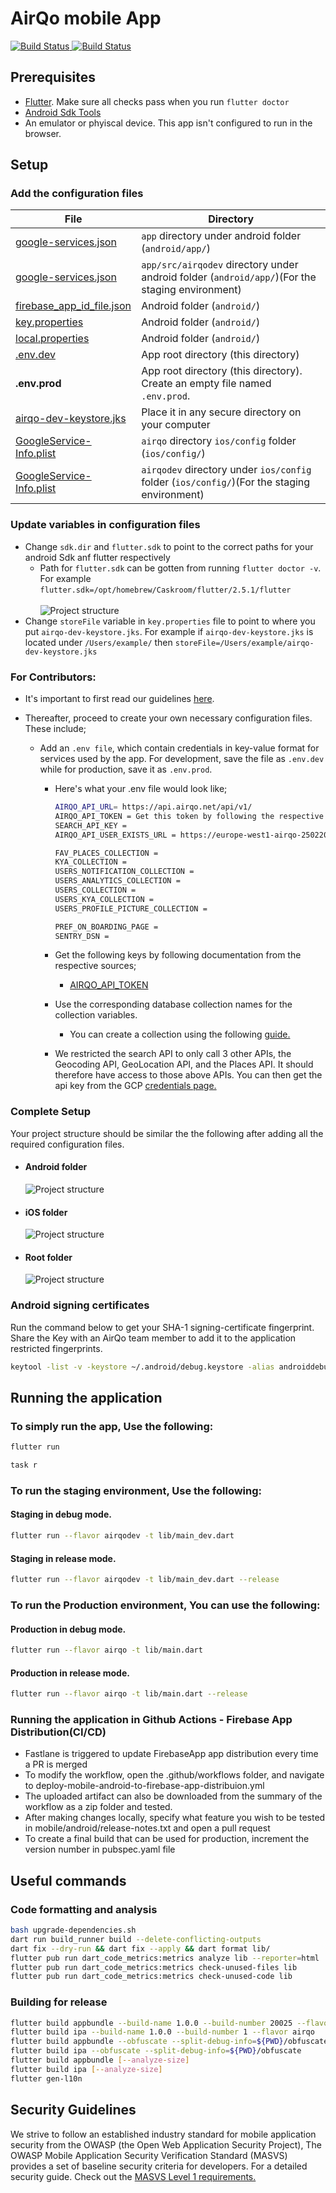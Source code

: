 # AirQo mobile App

<a href="https://github.com/airqo-platform/AirQo-frontend/actions">
<img src="https://github.com/airqo-platform/AirQo-frontend/workflows/mobile-app-code-tests/badge.svg" alt="Build Status">
</a>

<a href="https://github.com/airqo-platform/AirQo-frontend/actions">
<img src="https://github.com/airqo-platform/AirQo-frontend/workflows/mobile-app-code-analysis/badge.svg" alt="Build Status">
</a>

## **Prerequisites**

- [Flutter](https://docs.flutter.dev/get-started/install). Make sure all checks pass when you run `flutter doctor`
- [Android Sdk Tools](https://developer.android.com/studio)
- An emulator or phyiscal device. This app isn't configured to run in the browser.

## **Setup**

### **Add the configuration files**

| File                          | Directory                                                                                       |
|-------------------------------|-------------------------------------------------------------------------------------------------|
| [google-services.json]()      | `app` directory under android folder (`android/app/`)                                           |
| [google-services.json]()      | `app/src/airqodev` directory under android folder (`android/app/`)(For the staging environment) |
| [firebase_app_id_file.json]() | Android folder (`android/`)                                                                     |
| [key.properties]()            | Android folder (`android/`)                                                                     |
| [local.properties]()          | Android folder (`android/`)                                                                     |
| [.env.dev]()                  | App root directory (this directory)                                                             |
| **.env.prod**                 | App root directory (this directory). Create an empty file named `.env.prod`.                    |
| [airqo-dev-keystore.jks]()    | Place it in any secure directory on your computer                                               |
| [GoogleService-Info.plist]()  | `airqo` directory `ios/config` folder (`ios/config/`)                                           |
| [GoogleService-Info.plist]()  | `airqodev` directory under `ios/config` folder (`ios/config/`)(For the staging environment)     |

### **Update variables in configuration files**

- Change `sdk.dir` and `flutter.sdk` to point to the correct paths for your android Sdk anf flutter respectively
  - Path for `flutter.sdk` can be gotten from running `flutter doctor -v`.
    \
    For example `flutter.sdk=/opt/homebrew/Caskroom/flutter/2.5.1/flutter`
    \
    \
    ![Project structure](resources/flutter-path.png)
- Change `storeFile` variable in `key.properties` file to point to where you put `airqo-dev-keystore.jks`.
  For example if `airqo-dev-keystore.jks` is located under `/Users/example/` then `storeFile=/Users/example/airqo-dev-keystore.jks`

### **For Contributors:**

- It's important to first read our guidelines [here](/CONTRIBUTING.md).
- Thereafter, proceed to create your own necessary configuration files. These include;

  - Add an `.env file`, which contain credentials in key-value format for services used by the app. For development, save the file as `.env.dev` while for production, save it as `.env.prod`.

    - Here's what your .env file would look like;

      ```bash
      AIRQO_API_URL= https://api.airqo.net/api/v1/
      AIRQO_API_TOKEN = Get this token by following the respective links below.
      SEARCH_API_KEY =
      AIRQO_API_USER_EXISTS_URL = https://europe-west1-airqo-250220.cloudfunctions.net/airqo-app-check-user

      FAV_PLACES_COLLECTION =
      KYA_COLLECTION =
      USERS_NOTIFICATION_COLLECTION =
      USERS_ANALYTICS_COLLECTION =
      USERS_COLLECTION =
      USERS_KYA_COLLECTION =
      USERS_PROFILE_PICTURE_COLLECTION =

      PREF_ON_BOARDING_PAGE =
      SENTRY_DSN =
      ```

    - Get the following keys by following documentation from the respective sources;
      - [AIRQO_API_TOKEN](https://wiki.airqo.net/#/../api/users?id=login)
    - Use the corresponding database collection names for the collection variables.
      - You can create a collection using the following [guide.](https://firebase.google.com/docs/firestore/data-model#collections)
    - We restricted the search API to only call 3 other APIs, the Geocoding API, GeoLocation API, and the Places API. It should therefore have access to those above APIs. You can then get the api key from the GCP [credentials page.](https://console.cloud.google.com/apis/credentials)

### **Complete Setup**

Your project structure should be similar the the following after adding all the required configuration files.

- #### **Android folder**

  ![Project structure](resources/android.png)

- #### **iOS folder**

  ![Project structure](resources/ios.png)

- #### **Root folder**

  ![Project structure](resources/mobile.png)

### **Android signing certificates**

Run the command below to get your SHA-1 signing-certificate fingerprint. Share the Key with an AirQo team member to add it to the application restricted fingerprints.

```bash
keytool -list -v -keystore ~/.android/debug.keystore -alias androiddebugkey -storepass android -keypass android
```

## **Running the application**

### **To simply run the app, Use the following:**

```bash
flutter run
```

```bash
task r
```

### **To run the staging environment, Use the following:**

#### **Staging in debug mode.**

```bash
flutter run --flavor airqodev -t lib/main_dev.dart
```

#### **Staging in release mode.**

```bash
flutter run --flavor airqodev -t lib/main_dev.dart --release
```

### **To run the Production environment, You can use the following:**

#### **Production in debug mode.**

```bash
flutter run --flavor airqo -t lib/main.dart
```

#### **Production in release mode.**

```bash
flutter run --flavor airqo -t lib/main.dart --release
```

### **Running the application in Github Actions - Firebase App Distribution(CI/CD)**

- Fastlane is triggered to update FirebaseApp app distribution every time a PR is merged
- To modify the workflow, open the .github/workflows folder, and navigate to deploy-mobile-android-to-firebase-app-distribuion.yml
- The uploaded artifact can also be downloaded from the summary of the workflow as a zip folder and tested.
- After making changes locally, specify what feature you wish to be tested in mobile/android/release-notes.txt and open a pull request
- To create a final build that can be used for production, increment the version number in pubspec.yaml file

## **Useful commands**

### **Code formatting and analysis**

```bash
bash upgrade-dependencies.sh
dart run build_runner build --delete-conflicting-outputs
dart fix --dry-run && dart fix --apply && dart format lib/
flutter pub run dart_code_metrics:metrics analyze lib --reporter=html
flutter pub run dart_code_metrics:metrics check-unused-files lib
flutter pub run dart_code_metrics:metrics check-unused-code lib
```

### **Building for release**

```bash
flutter build appbundle --build-name 1.0.0 --build-number 20025 --flavor airqo
flutter build ipa --build-name 1.0.0 --build-number 1 --flavor airqo
flutter build appbundle --obfuscate --split-debug-info=${PWD}/obfuscate
flutter build ipa --obfuscate --split-debug-info=${PWD}/obfuscate
flutter build appbundle [--analyze-size]
flutter build ipa [--analyze-size]
flutter gen-l10n
```

## **Security Guidelines**

We strive to follow an established industry standard for mobile application security from the OWASP (the Open Web Application Security Project), The OWASP Mobile Application Security Verification Standard (MASVS) provides a set of baseline security criteria for developers. For a detailed security guide. Check out the [MASVS Level 1 requirements.](https://github.com/appdefensealliance/ASA/blob/main/MobileAppSecurityAssessment/MobileSecurityGuide.md)
